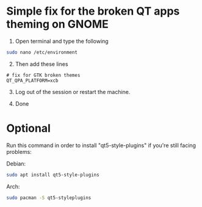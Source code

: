# Simple fix for the broken QT apps theming on GNOME

1. Open terminal and type the following
```bash
sudo nano /etc/environment
```
2. Then add these lines
```plaintext
# fix for GTK broken themes
QT_QPA_PLATFORM=xcb
```
3. Log out of the session or restart the machine.

4. Done

# Optional

Run this command in order to install "qt5-style-plugins" if you're still facing problems:

Debian:
```bash
sudo apt install qt5-style-plugins
```
Arch:
```bash
sudo pacman -S qt5-styleplugins
```
